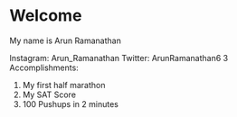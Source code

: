 # Welcome
My name is Arun Ramanathan

Instagram: Arun_Ramanathan
Twitter: ArunRamanathan6
3 Accomplishments:
1. My first half marathon
2. My SAT Score
3. 100 Pushups in 2 minutes
